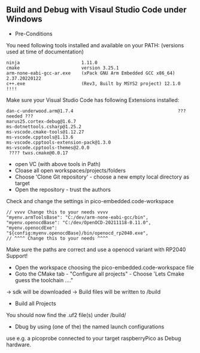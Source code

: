 ## Build and Debug with Visaul Studio Code under Windows

- Pre-Conditions

You need following tools installed and available on your PATH:
(versions used at time of documentation)

```
ninja                       1.11.0
cmake                       version 3.25.1
arm-none-eabi-gcc-ar.exe    (xPack GNU Arm Embedded GCC x86_64) 2.37.20220122
c++.exe                     (Rev3, Built by MSYS2 project) 12.1.0                   !!!!
```

Make sure your Visual Studio Code has following Extensions installed:

```
dan-c-underwood.arm@1.7.4                                       ??? needed ???
marus25.cortex-debug@1.6.7
ms-dotnettools.csharp@1.25.2
ms-vscode.cmake-tools@1.12.27
ms-vscode.cpptools@1.13.6
ms-vscode.cpptools-extension-pack@1.3.0
ms-vscode.cpptools-themes@2.0.0
 ???? twxs.cmake@0.0.17
```

- open VC (with above tools in Path)
- Cloase all open workspaces/projects/folders
- Choose 'Clone Git repository' - choose a new empty local directory as target
- Open the repository - trust the authors

Check and change the settings in pico-embedded.code-workspace
```
// vvvv Change this to your needs vvvv
"myenv.armToolsBase": "C:/dev/arm-none-eabi-gcc/bin",
"myenv.openocdBase": "C:/dev/OpenOCD-20211118-0.11.0",
"myenv.openocdExe": "${config:myenv.openocdBase}/bin/openocd_rp2040.exe",
// ^^^^ Change this to your needs ^^^^
  ```
Make sure the paths are correct and use a openocd variant with RP2040 Support!
 
- Open the workspace choosing the pico-embedded.code-workspace file
- Goto the CMake tab - "Configure all projects" - Choose 'Lets Cmake guess the toolchain ...."

 -> sdk will be downloaded
 -> Build files will be written to <workspacebase>/build 
 
- Build all Projects 

 You should now find the <project>.uf2 file(s) under <workspaceroot>/build/<proj>
 
 - Dbug by using (one of the) the named launch configurations
 
 use e.g. a picoprobe connected to your target raspberryPico as Debug hardware.






